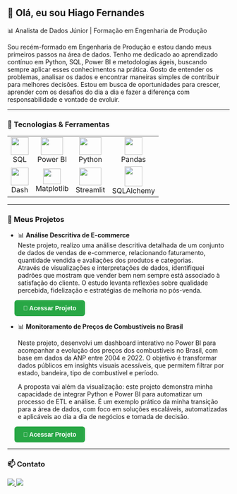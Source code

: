 ## 👋 Olá, eu sou Hiago Fernandes

📊 Analista de Dados Júnior | Formação em Engenharia de Produção

Sou recém-formado em Engenharia de Produção e estou dando meus primeiros passos na área de dados. Tenho me dedicado ao aprendizado contínuo em Python, SQL, Power BI e metodologias ágeis, buscando sempre aplicar esses conhecimentos na prática. Gosto de entender os problemas, analisar os dados e encontrar maneiras simples de contribuir para melhores decisões. Estou em busca de oportunidades para crescer, aprender com os desafios do dia a dia e fazer a diferença com responsabilidade e vontade de evoluir.

---

### 🚀 Tecnologias & Ferramentas

<table>
  <tr>
    <td align="center"><img src="https://icones.pro/wp-content/uploads/2021/05/icone-base-donnees-orange.png" width="40" height="40"/><br>SQL</td>
    <td align="center"><img src="https://upload.wikimedia.org/wikipedia/commons/thumb/c/cf/New_Power_BI_Logo.svg/2048px-New_Power_BI_Logo.svg.png" width="50" height="40"/><br>Power BI</td>
    <td align="center"><img src="https://cdn.jsdelivr.net/gh/devicons/devicon/icons/python/python-original.svg" width="50" height="40"/><br>Python</td>
    <td align="center"><img src="https://cdn.jsdelivr.net/gh/devicons/devicon/icons/pandas/pandas-original.svg" width="40" height="40"/><br>Pandas</td>
  </tr>
  <tr>
    <td align="center"><img src="https://cdn-images-1.medium.com/v2/resize:fit:1200/1*4R9HdZXaBGLPD_xPoit7iA.png" width="40" height="40"/><br>Dash</td>
    <td align="center"><img src="https://upload.wikimedia.org/wikipedia/commons/thumb/8/84/Matplotlib_icon.svg/1200px-Matplotlib_icon.svg.png" width="40" height="35"/><br>Matplotlib</td>
    <td align="center"><img src="https://vectorseek.com/wp-content/uploads/2023/08/Streamlit-Logo-Vector.svg-.png" width="50" height="40"/><br>Streamlit</td>
    <td align="center"><img src="https://buildwithlayer.gallerycdn.vsassets.io/extensions/buildwithlayer/sqlalchemy-integration-expert-jyszg/0.0.13/1740523961608/Microsoft.VisualStudio.Services.Icons.Default" width="40" height="45"/><br>SQLAlchemy</td>
  </tr>
</table>

---
### 📁 Meus Projetos

- 📊 **Análise Descritiva de E-commerce**  
  Neste projeto, realizo uma análise descritiva detalhada de um conjunto de dados de vendas de e-commerce, relacionando faturamento, quantidade vendida e avaliações dos produtos e categorias.  
  Através de visualizações e interpretações de dados, identifiquei padrões que mostram que vender bem nem sempre está associado à satisfação do cliente. O estudo levanta reflexões sobre qualidade percebida, fidelização e estratégias de melhoria no pós-venda.

&nbsp;&nbsp;&nbsp;&nbsp;<a href="https://github.com/Hiagofb/ANALISE_DESCRITIVA_ECOMERCE" target="_blank" style="
  display: inline-block;
  padding: 10px 20px;
  background-color: #28a745;
  color: white;
  text-decoration: none;
  border-radius: 6px;
  font-weight: bold;
  font-family: sans-serif;
">
📁 Acessar Projeto
</a>

- 📊 **Monitoramento de Preços de Combustíveis no Brasil**

  Neste projeto, desenvolvi um dashboard interativo no Power BI para acompanhar a evolução dos preços dos combustíveis no Brasil, com base em dados da ANP entre 2004 e 2022. O objetivo é transformar dados públicos em insights visuais acessíveis, que permitem filtrar por estado, bandeira, tipo de combustível e período.

  A proposta vai além da visualização: este projeto demonstra minha capacidade de integrar Python e Power BI para automatizar um processo de ETL e análise. É um exemplo prático da minha transição para a área de dados, com foco em soluções escaláveis, automatizadas e aplicáveis ao dia a dia de negócios e tomada de decisão.

&nbsp;&nbsp;&nbsp;&nbsp;<a href="https://github.com/Hiagofb/DASHBOARD_COMBUSTIVEL" target="_blank" style="
  display: inline-block;
  padding: 10px 20px;
  background-color: #28a745;
  color: white;
  text-decoration: none;
  border-radius: 6px;
  font-weight: bold;
  font-family: sans-serif;
">
📁 Acessar Projeto
</a>

---

### 📫 Contato
<div style="display: inline-block"> 
  <a href="https://www.linkedin.com/in/hiago-fernandess/" target="_blank">
  <img src="https://img.shields.io/badge/-LinkedIn-%230077B5?style=for-the-badge&logo=linkedin&logoColor=white" target="_blank">
</a> 
  <a href="mailto:hiago_fernandes[at]ymail.com" target="_blank">
  <img src="https://img.shields.io/badge/YahooMail-%236200D8?style=for-the-badge&logo=yahoo&logoColor=white" target="_blank">
</a>
</div>
